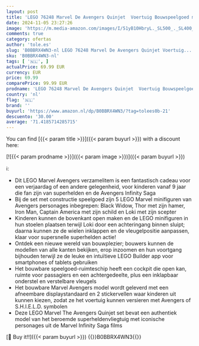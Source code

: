 ```yaml
---
layout: post
title: 'LEGO 76248 Marvel De Avengers Quinjet  Voertuig Bouwspeelgoed met Thor  Iron Man  Black Widow  Loki en Captain America Minifiguren  Infinity Saga Set'
date: 2024-11-05 23:27:26
image: 'https://m.media-amazon.com/images/I/51yB10HbryL._SL500_._SL400_.jpg'
comments: true
category: ofertas
author: 'tole.es'
slug: 'B0BBRX4WN3-nl LEGO 76248 Marvel De Avengers Quinjet Voertuig...'
sku: 'B0BBRX4WN3-nl'
tags: [ '🇳🇱', ]
actualPrice: 69.99 EUR
currency: EUR
price: 69.99
comparePrice: 99.99 EUR
prodname: 'LEGO 76248 Marvel De Avengers Quinjet  Voertuig Bouwspeelgoed met Thor  Iron Man  Black Widow  Loki en Captain America Minifiguren  Infinity Saga Set'
country: 'nl'
flag: '🇳🇱'
brand: ''
buyurl: 'https://www.amazon.nl/dp/B0BBRX4WN3/?tag=tolees0b-21'
descuento: '30.00'
average: '71.4185714285715'
---
```


You can find [{{< param title >}}]({{< param buyurl >}}) with a discount here:

[![{{< param prodname >}}]({{< param image >}})]({{< param buyurl >}})

ℹ️:

- Dit LEGO Marvel Avengers verzamelitem is een fantastisch cadeau voor een verjaardag of een andere gelegenheid, voor kinderen vanaf 9 jaar die fan zijn van superhelden en de Avengers Infinity Saga
- Bij de set met constructie speelgoed zijn 5 LEGO Marvel minifiguren van Avengers personages inbegrepen: Black Widow, Thor met zijn hamer, Iron Man, Captain America met zijn schild en Loki met zijn scepter
- Kinderen kunnen de bovenkant open maken en de LEGO minifiguren in hun stoelen plaatsen terwijl Loki door een achteringang binnen sluipt; daarna kunnen ze de wielen inklappen en de vleugelpositie aanpassen, klaar voor supersnelle superhelden actie!
- Ontdek een nieuwe wereld van bouwplezier; bouwers kunnen de modellen van alle kanten bekijken, erop inzoomen en hun voortgang bijhouden terwijl ze de leuke en intuïtieve LEGO Builder app voor smartphones of tablets gebruiken
- Het bouwbare speelgoed-ruimteschip heeft een cockpit die open kan, ruimte voor passagiers en een achtergedeelte, plus een inklapbaar onderstel en verstelbare vleugels
- Het bouwbare Marvel Avengers model wordt geleverd met een afneembare displaystandaard en 2 stickervellen waar kinderen uit kunnen kiezen, zodat ze het voertuig kunnen versieren met Avengers of S.H.I.E.L.D. symbolen
- Deze LEGO Marvel The Avengers Quinjet set bevat een authentiek model van het beroemde superheldenvliegtuig met iconische personages uit de Marvel Infinity Saga films

[🛒 Buy it!!]({{< param buyurl >}})
{{<world>}}B0BBRX4WN3{{</world>}}
